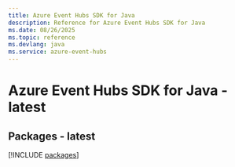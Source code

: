 ```yaml
---
title: Azure Event Hubs SDK for Java
description: Reference for Azure Event Hubs SDK for Java
ms.date: 08/26/2025
ms.topic: reference
ms.devlang: java
ms.service: azure-event-hubs
---
```

# Azure Event Hubs SDK for Java - latest
## Packages - latest
[!INCLUDE [packages](event-hubs-index.md)]
